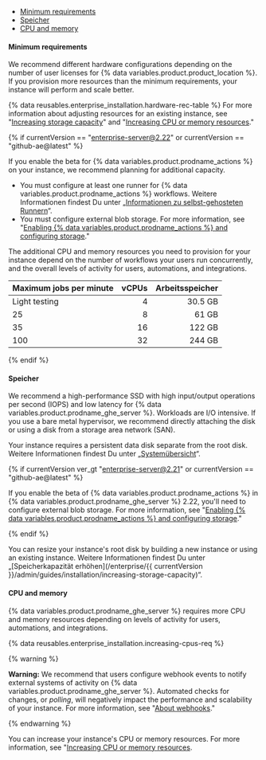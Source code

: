 - [Minimum requirements](#minimum-requirements)
- [Speicher](#storage)
- [CPU and memory](#cpu-and-memory)

#### Minimum requirements

We recommend different hardware configurations depending on the number of user licenses for {% data variables.product.product_location %}. If you provision more resources than the minimum requirements, your instance will perform and scale better.

{% data reusables.enterprise_installation.hardware-rec-table %} For more information about adjusting resources for an existing instance, see "[Increasing storage capacity](/enterprise/admin/installation/increasing-storage-capacity)" and "[Increasing CPU or memory resources](/enterprise/admin/installation/increasing-cpu-or-memory-resources)."

{% if currentVersion == "enterprise-server@2.22" or currentVersion == "github-ae@latest" %}

If you enable the beta for {% data variables.product.prodname_actions %} on your instance, we recommend planning for additional capacity.

- You must configure at least one runner for {% data variables.product.prodname_actions %} workflows. Weitere Informationen findest Du unter „[Informationen zu selbst-gehosteten Runnern](/actions/hosting-your-own-runners/about-self-hosted-runners)“.
- You must configure external blob storage. For more information, see "[Enabling {% data variables.product.prodname_actions %} and configuring storage](/enterprise/admin/github-actions/enabling-github-actions-and-configuring-storage)."

The additional CPU and memory resources you need to provision for your instance depend on the number of workflows your users run concurrently, and the overall levels of activity for users, automations, and integrations.

| Maximum jobs per minute | vCPUs | Arbeitsspeicher |
|:----------------------- | -----:| ---------------:|
| Light testing           |     4 |         30.5 GB |
| 25                      |     8 |           61 GB |
| 35                      |    16 |          122 GB |
| 100                     |    32 |          244 GB |

{% endif %}

#### Speicher

We recommend a high-performance SSD with high input/output operations per second (IOPS) and low latency for {% data variables.product.prodname_ghe_server %}. Workloads are I/O intensive. If you use a bare metal hypervisor, we recommend directly attaching the disk or using a disk from a storage area network (SAN).

Your instance requires a persistent data disk separate from the root disk. Weitere Informationen findest Du unter „[Systemübersicht](/enterprise/admin/guides/installation/system-overview)“.

{% if currentVersion ver_gt "enterprise-server@2.21" or currentVersion == "github-ae@latest" %}

If you enable the beta of {% data variables.product.prodname_actions %} in {% data variables.product.prodname_ghe_server %} 2.22, you'll need to configure external blob storage. For more information, see "[Enabling {% data variables.product.prodname_actions %} and configuring storage](/enterprise/admin/github-actions/enabling-github-actions-and-configuring-storage)."

{% endif %}

You can resize your instance's root disk by building a new instance or using an existing instance. Weitere Informationen findest Du unter „[Speicherkapazität erhöhen](/enterprise/{{ currentVersion }}/admin/guides/installation/increasing-storage-capacity)“.

#### CPU and memory

{% data variables.product.prodname_ghe_server %} requires more CPU and memory resources depending on levels of activity for users, automations, and integrations.

{% data reusables.enterprise_installation.increasing-cpus-req %}

{% warning %}

**Warning:** We recommend that users configure webhook events to notify external systems of activity on {% data variables.product.prodname_ghe_server %}. Automated checks for changes, or _polling_, will negatively impact the performance and scalability of your instance. For more information, see "[About webhooks](/github/extending-github/about-webhooks)."

{% endwarning %}

You can increase your instance's CPU or memory resources. For more information, see "[Increasing CPU or memory resources](/enterprise/admin/installation/increasing-cpu-or-memory-resources).
